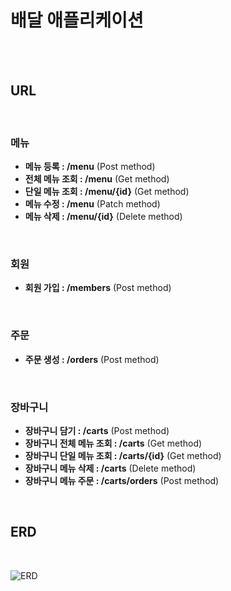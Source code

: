 # 배달 애플리케이션
<br><br>

## URL
<br>

### 메뉴

- **메뉴 등록 : /menu** (Post method)
- **전체 메뉴 조회 : /menu** (Get method)
- **단일 메뉴 조회 : /menu/{id}** (Get method)
- **메뉴 수정 : /menu** (Patch method)
- **메뉴 삭제 : /menu/{id}** (Delete method)
<br>

### 회원

- **회원 가입 : /members** (Post method)
<br>

### 주문

- **주문 생성 : /orders** (Post method)
<br>

### 장바구니

- **장바구니 담기 : /carts** (Post method)
- **장바구니 전체 메뉴 조회 : /carts** (Get method)
- **장바구니 단일 메뉴 조회 : /carts/{id}** (Get method)
- **장바구니 메뉴 삭제 : /carts** (Delete method)
- **장바구니 메뉴 주문 : /carts/orders** (Post method)
<br>

## ERD
<br>

![ERD](https://github.com/hellmir/delivery/assets/128391669/3ef77942-e45f-4530-a99d-e005308feba0)
